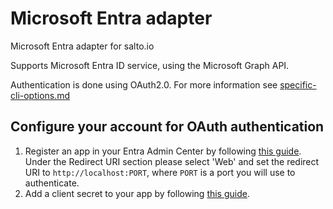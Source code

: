 # Microsoft Entra adapter

Microsoft Entra adapter for salto.io

Supports Microsoft Entra ID service, using the Microsoft Graph API.

Authentication is done using OAuth2.0. For more information see [specific-cli-options.md](specific-cli-options.md)

## Configure your account for OAuth authentication

1. Register an app in your Entra Admin Center by following [this guide](https://learn.microsoft.com/en-us/graph/auth-register-app-v2#register-an-application). Under the Redirect URI section please select 'Web' and set the redirect URI to `http://localhost:PORT`, where `PORT` is a port you will use to authenticate.
2. Add a client secret to your app by following [this guide](https://learn.microsoft.com/en-us/graph/auth-register-app-v2#option-2-add-a-client-secret).
